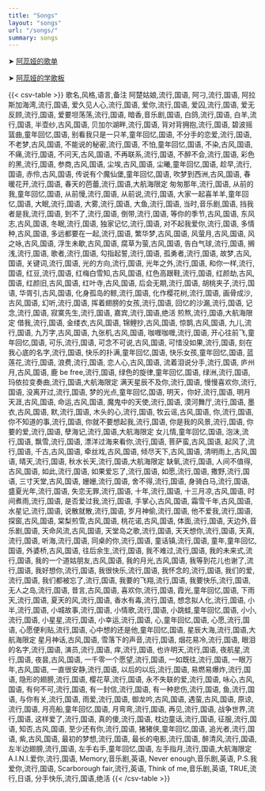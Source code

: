 ```yaml
---
title: "Songs"
layout: "songs"
url: "/songs/"
summary: songs
---
```


➤ [阿蕊娅的歌单](https://docs.qq.com/sheet/DWkduVXhic2lMVG1C?tab=BB08J2)

➤ [阿蕊娅的学歌板](https://docs.qq.com/sheet/DWkRnbkFveHpJd0JW?tab=BB08J2)

<!-- {{< rawhtml >}}

<div>
<iframe src="https://docs.qq.com/sheet/DWkduVXhic2lMVG1C?tab=BB08J2" width="1000px" height="1000px" frameborder="0" scrolling="no"> </iframe>
</div>
{{< /rawhtml >}} -->

{{< csv-table >}}
歌名,风格,语言,备注
阿楚姑娘,流行,国语,
阿刁,流行,国语,
阿拉斯加海湾,流行,国语,
爱久见人心,流行,国语,
爱你,流行,国语,
爱囚,流行,国语,
爱无反顾,流行,国语,
爱要坦荡荡,流行,国语,
暗香,音乐剧,国语,
白鸽,流行,国语,
白羊,流行,国语,
半壶纱,古风,国语,
贝加尔湖畔,流行,国语,
背对背拥抱,流行,国语,
碧波摇篮曲,童年回忆,国语,
别看我只是一只羊,童年回忆,国语,
不分手的恋爱,流行,国语,
不老梦,古风,国语,
不能说的秘密,流行,国语,
不怕,童年回忆,国语,
不染,古风,国语,
不痛,流行,国语,
不问天,古风,国语,
不再联系,流行,国语,
不醉不会,流行,国语,
彩色的黑,流行,国语,
参商,古风,国语,
尘埃,古风,国语,
尘曦,童年回忆,国语,
趁早,流行,国语,
赤伶,古风,国语,
传说有个魔仙堡,童年回忆,国语,
吹梦到西洲,古风,国语,
春暖花开,流行,国语,
春天的芭蕾,流行,国语,大航海限定
匆匆那年,流行,国语,
从前的我,童年回忆,国语,
从前慢,流行,国语,
从前说,流行,国语,
大家一起喜羊羊,童年回忆,国语,
大眠,流行,国语,
大雾,流行,国语,
大鱼,流行,国语,
当时,音乐剧,国语,
挡我者是我,流行,国语,
到不了,流行,国语,
倒带,流行,国语,
等你的季节,古风,国语,
东风志,古风,国语,
冬眠,流行,国语,
独家记忆,流行,国语,
对不起我爱你,流行,国语,
多情种,古风,国语,
多远都要在一起,流行,国语,
繁华梦,古风,国语,
风萤月,古风,国语,
风之咏,古风,国语,
浮生未歇,古风,国语,
腐草为萤,古风,国语,
告白气球,流行,国语,
搁浅,流行,国语,
歌者,流行,国语,
勾指起誓,流行,国语,
孤勇者,流行,国语,
故梦,古风,国语,
关键词,流行,国语,
光的方向,流行,国语,
光年之外,流行,国语,
和你一样,流行,国语,
红豆,流行,国语,
红梅白雪知,古风,国语,
红色高跟鞋,流行,国语,
红颜劫,古风,国语,
红颜旧,古风,国语,
红叶寺,古风,国语,
后会无期,流行,国语,
胡桃夹子,流行,国语,
华胥引,古风,国语,
化身孤岛的鲸,流行,国语,
化作樱花树,流行,国语,
画骨成沙,古风,国语,
幻听,流行,国语,
挥着翅膀的女孩,流行,国语,
回忆的沙漏,流行,国语,
记念,流行,国语,
寂寞先生,流行,国语,
嘉宾,流行,国语,绝活
煎熬,流行,国语,大航海限定
借我,流行,国语,
金缕衣,古风,国语,
锦鲤抄,古风,国语,
惊鹊,古风,国语,
九儿,流行,国语,
九万字,古风,国语,
九张机,古风,国语,
咖喱咖喱,流行,国语,
开心往前飞,童年回忆,国语,
可乐,流行,国语,
可念不可说,古风,国语,
可惜没如果,流行,国语,
刻在我心底的名字,流行,国语,
快乐的扑满,童年回忆,国语,
快乐女孩,童年回忆,国语,
蓝莲花,流行,国语,
浪费,流行,国语,
恋人心,古风,国语,
流着泪说分手,流行,国语,
庐州月,古风,国语,
鹿 be free,流行,国语,
绿色的旋律,童年回忆,国语,
绿洲,流行,国语,
玛依拉变奏曲,流行,国语,大航海限定
满天星辰不及你,流行,国语,
慢慢喜欢你,流行,国语,
没离开过,流行,国语,
梦的光点,童年回忆,国语,
明天，你好,流行,国语,
明月天涯,古风,国语,
命运,古风,国语,
魔鬼中的天使,流行,国语,
漠河舞厅,流行,国语,
墨衣,古风,国语,
默,流行,国语,
木头的心,流行,国语,
牧云谣,古风,国语,
你,流行,国语,
你不知道的事,流行,国语,
你就不要想起我,流行,国语,
你是我的风景,流行,国语,
你要的爱,流行,国语,
孽海记,流行,国语,大航海限定
女儿情,童年回忆,国语,
泡沫,流行,国语,
飘雪,流行,国语,
漂洋过海来看你,流行,国语,
菩萨蛮,古风,国语,
起风了,流行,国语,
千古,古风,国语,
牵丝戏,古风,国语,
倾尽天下,古风,国语,
清明雨上,古风,国语,
晴天,流行,国语,
秋水长天,流行,国语,大航海限定
缺氧,流行,国语,
人间不值得,古风,国语,
如此,流行,国语,
如果爱忘了,流行,国语,
如愿,流行,国语,
撒野,流行,国语,
三寸天堂,古风,国语,
姗姗,流行,国语,
舍不得,流行,国语,
身骑白马,流行,国语,
盛夏光年,流行,国语,
失恋无罪,流行,国语,
十年,流行,国语,
十三月凉,古风,国语,
时间煮雨,流行,国语,
是否爱过我,流行,国语,
手掌心,古风,国语,
霜雪千年,古风,国语,
水星记,流行,国语,
说散就散,流行,国语,
岁月神偷,流行,国语,
他不爱我,流行,国语,
探窗,古风,国语,
棠梨煎雪,古风,国语,
桃花诺,古风,国语,
体面,流行,国语,
天边外,音乐剧,国语,
天命风流,古风,国语,
天堂岛之歌,流行,国语,
天天想你,流行,国语,
天真,流行,国语,
听海,流行,国语,
同桌的你,流行,国语,
童话镇,流行,国语,
童年,童年回忆,国语,
外婆桥,古风,国语,
往后余生,流行,国语,
我不难过,流行,国语,
我的未来式,流行,国语,
我的一个道姑朋友,古风,国语,
我的月光,古风,国语,
我等到花儿也谢了,流行,国语,
我好想你,流行,国语,
我很快乐,流行,国语,
我怀念的,流行,国语,
我们的爱,流行,国语,
我们都被忘了,流行,国语,
我要的飞翔,流行,国语,
我要快乐,流行,国语,
无人之岛,流行,国语,
昔言,古风,国语,
喜欢你,流行,国语,
霞光,童年回忆,国语,
下雨天,流行,国语,
夏天的风,流行,国语,
香水有毒,流行,国语,
想念拟人化,流行,国语,
小半,流行,国语,
小城故事,流行,国语,
小情歌,流行,国语,
小跳蛙,童年回忆,国语,
小小,流行,国语,
小星星,流行,国语,
小幸运,流行,国语,
心,童年回忆,国语,
心愿,流行,国语,
心愿便利贴,流行,国语,
心中想的还是他,童年回忆,国语,
星辰大海,流行,国语,大航海限定
星月神话,古风,国语,
雪落下的声音,流行,国语,
烟花易冷,流行,国语,
眼泪的名字,流行,国语,
演员,流行,国语,
痒,流行,国语,
也许明天,流行,国语,
夜航星,流行,国语,
夜昙,古风,国语,
一千零一个愿望,流行,国语,
一如既往,流行,国语,
一眼万年,古风,国语,
一直很安静,流行,国语,
以后的以后,流行,国语,
易燃易爆炸,流行,国语,
隐形的翅膀,流行,国语,
樱花草,流行,国语,
永不失联的爱,流行,国语,
咏心,古风,国语,
有何不可,流行,国语,
有一封信,流行,国语,
有一种悲伤,流行,国语,
鱼,流行,国语,
与你有关,流行,国语,
雨爱,流行,国语,
御龙吟,古风,国语,
遇萤,古风,国语,
原谅,流行,国语,
月亮船,童年回忆,国语,
月弯弯,流行,国语,
再见,流行,国语,
战争世界,流行,国语,
这样爱了,流行,国语,
真的傻,流行,国语,
枕边童话,流行,国语,
征服,流行,国语,
知否,古风,国语,
至少还有你,流行,国语,
猪猪侠,童年回忆,国语,
追光者,流行,国语,
紫,古风,国语,
最初的梦想,流行,国语,
最长的电影,流行,国语,
醉清风,流行,国语,
左半边翅膀,流行,国语,
左手右手,童年回忆,国语,
左手指月,流行,国语,大航海限定
A.I.N.I.爱你,流行,国语,
Memory,音乐剧,英语,
Never enough,音乐剧,英语,
P.S.我爱你,流行,国语,
Scarborough fair,流行,英语,
Think of me,音乐剧,英语,
TRUE,流行,日语,
分手快乐,流行,国语,绝活
{{< /csv-table >}}
